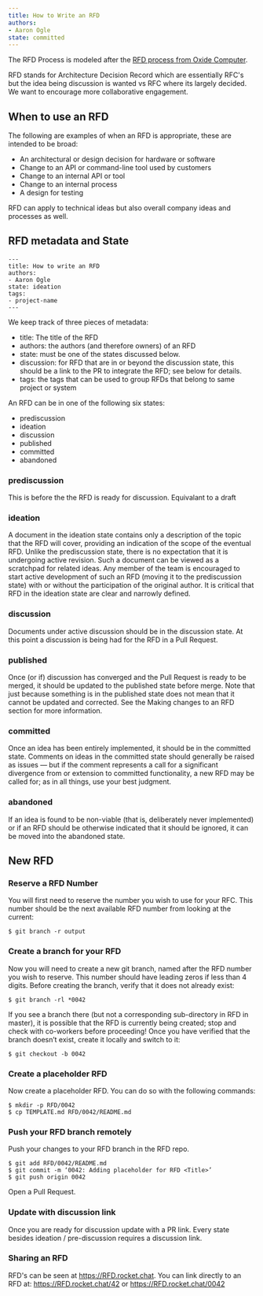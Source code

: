 ```yaml
---
title: How to Write an RFD
authors: 
- Aaron Ogle
state: committed
---
```


The RFD Process is modeled after the [RFD process from Oxide Computer](https://oxide.computer/blog/rfd-1-requests-for-discussion).

RFD stands for Architecture Decision Record which are essentially RFC's but the idea being discussion is wanted vs RFC where its largely decided.  We want to encourage more collaborative engagement.

## When to use an RFD

The following are examples of when an RFD is appropriate, these are intended to be broad:

* An architectural or design decision for hardware or software
* Change to an API or command-line tool used by customers
* Change to an internal API or tool
* Change to an internal process
* A design for testing

RFD can apply to technical ideas but also overall company ideas and processes as well. 

## RFD metadata and State

```
---
title: How to write an RFD
authors: 
- Aaron Ogle
state: ideation
tags: 
- project-name
---
```

We keep track of three pieces of metadata:

* title: The title of the RFD
* authors: the authors (and therefore owners) of an RFD
* state: must be one of the states discussed below.
* discussion: for RFD that are in or beyond the discussion state, this should be a link to the PR to integrate the RFD; see below for details.
* tags: the tags that can be used to group RFDs that belong to same project or system

An RFD can be in one of the following six states:

* prediscussion
* ideation
* discussion
* published
* committed
* abandoned

### prediscussion

This is before the the RFD is ready for discussion. Equivalant to a draft

### ideation

A document in the ideation state contains only a description of the topic that the RFD will cover, providing an indication of the scope of the eventual RFD. Unlike the prediscussion state, there is no expectation that it is undergoing active revision. Such a document can be viewed as a scratchpad for related ideas. Any member of the team is encouraged to start active development of such an RFD (moving it to the prediscussion state) with or without the participation of the original author. It is critical that RFD in the ideation state are clear and narrowly defined.

### discussion

Documents under active discussion should be in the discussion state. At this point a discussion is being had for the RFD in a Pull Request.

### published

Once (or if) discussion has converged and the Pull Request is ready to be merged, it should be updated to the published state before merge. Note that just because something is in the published state does not mean that it cannot be updated and corrected. See the Making changes to an RFD section for more information.

### committed

Once an idea has been entirely implemented, it should be in the committed state. Comments on ideas in the committed state should generally be raised as issues — but if the comment represents a call for a significant divergence from or extension to committed functionality, a new RFD may be called for; as in all things, use your best judgment.

### abandoned

If an idea is found to be non-viable (that is, deliberately never implemented) or if an RFD should be otherwise indicated that it should be ignored, it can be moved into the abandoned state.

## New RFD

### Reserve a RFD Number

You will first need to reserve the number you wish to use for your RFC. This number should be the next available RFD number from looking at the current: 

```
$ git branch -r output
```

### Create a branch for your RFD

Now you will need to create a new git branch, named after the RFD number you wish to reserve. This number should have leading zeros if less than 4 digits. Before creating the branch, verify that it does not already exist:

```
$ git branch -rl *0042
```

If you see a branch there (but not a corresponding sub-directory in RFD in master), it is possible that the RFD is currently being created; stop and check with co-workers before proceeding! Once you have verified that the branch doesn’t exist, create it locally and switch to it:

```
$ git checkout -b 0042
```

### Create a placeholder RFD

Now create a placeholder RFD. You can do so with the following commands:

```
$ mkdir -p RFD/0042
$ cp TEMPLATE.md RFD/0042/README.md
```

### Push your RFD branch remotely

Push your changes to your RFD branch in the RFD repo.

```
$ git add RFD/0042/README.md
$ git commit -m ‘0042: Adding placeholder for RFD <Title>’
$ git push origin 0042
```

Open a Pull Request.

### Update with discussion link
Once you are ready for discussion update with a PR link.  Every state besides ideation / pre-discussion requires a discussion link.

### Sharing an RFD

RFD's can be seen at https://RFD.rocket.chat.  You can link directly to an RFD at: https://RFD.rocket.chat/42 or https://RFD.rocket.chat/0042

